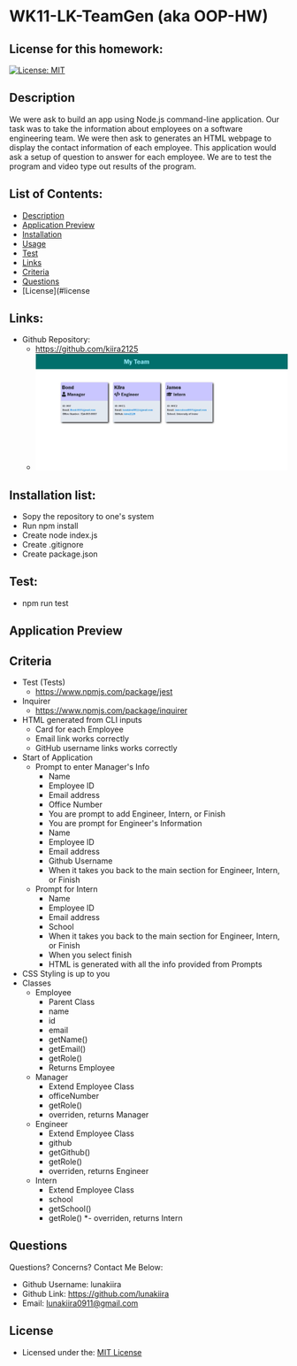 # WK11-LK-TeamGen (aka OOP-HW)

## License for this homework:
[![License: MIT](https://img.shields.io/badge/License-MIT-yellow.svg)](https://opensource.org/licenses/MIT)

## Description
We were ask to build an app using Node.js command-line application. Our task was to take the information about employees on a software engineering team. We were then ask to generates an HTML webpage to display the contact information of each employee. This application would ask a setup of question to answer for each employee. We are to test the program and video type out results of the program.

## List of Contents:

* [Description](#description)
* [Application Preview](#application-preview)
* [Installation](#installation)
* [Usage](#usage)
* [Test](#test)
* [Links](#links)
* [Criteria](#criteria)
* [Questions](#questions)
* [License](#license

## Links:
* Github Repository:
    * https://github.com/kiira2125
    * [![image:](.//Dist/Assets/assets/images/Capture.JPG)](http://127.0.0.1:5501/Dist/Assets/index.html)  
    
## Installation list:
* Sopy the repository to one's system
* Run npm install
* Create node index.js
* Create .gitignore
* Create package.json

## Test:
  * npm run test



## Application Preview

## Criteria
* Test (Tests)
    * https://www.npmjs.com/package/jest
* Inquirer 
    * https://www.npmjs.com/package/inquirer
* HTML generated from CLI inputs
    * Card for each Employee
    * Email link works correctly
    * GitHub username links works correctly 
* Start of Application
    * Prompt to enter Manager's Info
        * Name
        * Employee ID
        * Email address
        * Office Number
        * You are prompt to add Engineer, Intern, or Finish
        * You are prompt for Engineer's Information 
        * Name
        * Employee ID
        * Email address
        * Github Username
        * When it takes you back to the main section  for Engineer, Intern, or Finish
    * Prompt for Intern
        * Name
        * Employee ID
        * Email address
        * School
        * When it takes you back to the main section for Engineer, Intern, or Finish
        * When you select finish 
        * HTML is generated with all the info provided from Prompts
* CSS Styling is up to you
* Classes
    * Employee
        * Parent Class
        * name
        * id
        * email
        * getName()
        * getEmail()
        * getRole()
        - Returns Employee
    * Manager
        * Extend Employee Class
        * officeNumber
        * getRole()
        - overriden, returns Manager
    * Engineer
        * Extend Employee Class
        * github
        * getGithub()
        * getRole()
        - overriden, returns Engineer
    * Intern
        * Extend Employee Class
        * school
        * getSchool()
        * getRole()
        *- overriden, returns Intern



## Questions
Questions? Concerns?  Contact Me Below:
- Github Username: lunakiira
- Github Link: https://github.com/lunakiira 
- Email: lunakiira0911@gmail.com

## License
* Licensed under the: [MIT License](https://opensource.org/licenses/MIT) 

